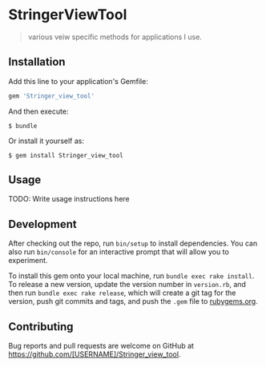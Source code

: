 # StringerViewTool

>various veiw specific methods for applications I use.

## Installation

Add this line to your application's Gemfile:

```ruby
gem 'Stringer_view_tool'
```

And then execute:

    $ bundle

Or install it yourself as:

    $ gem install Stringer_view_tool

## Usage

TODO: Write usage instructions here

## Development

After checking out the repo, run `bin/setup` to install dependencies. You can also run `bin/console` for an interactive prompt that will allow you to experiment.

To install this gem onto your local machine, run `bundle exec rake install`. To release a new version, update the version number in `version.rb`, and then run `bundle exec rake release`, which will create a git tag for the version, push git commits and tags, and push the `.gem` file to [rubygems.org](https://rubygems.org).

## Contributing

Bug reports and pull requests are welcome on GitHub at https://github.com/[USERNAME]/Stringer_view_tool.

